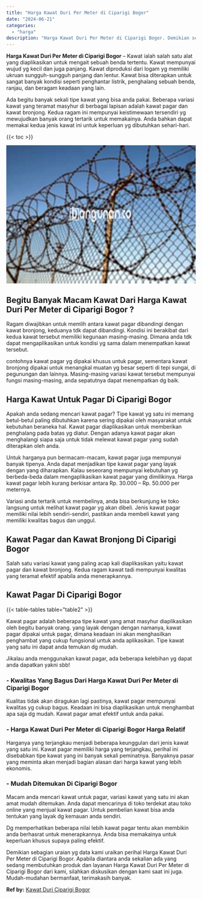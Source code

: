 ```yaml
---
title: "Harga Kawat Duri Per Meter di Ciparigi Bogor"
date: "2024-06-21"
categories: 
  - "harga"
description: "Harga Kawat Duri Per Meter di Ciparigi Bogor. Demikian sebagian uraian yg data kami uraikan perihal Harga Kawat Duri Per Meter di Ciparigi Bogor. Apabila dia..."
---
```


**Harga Kawat Duri Per Meter di Ciparigi Bogor** – Kawat ialah salah satu alat yang diaplikasikan untuk mengait sebuah benda tertentu. Kawat mempunyai wujud yg kecil dan juga panjang. Kawat diproduksi dari logam yg memiliki ukruan sungguh-sungguh panjang dan lentur. Kawat bisa diterapkan untuk sangat banyak kondisi seperti penghantar listrik, penghalang sebuah benda, ranjau, dan beragam keadaan yang lain.

Ada begitu banyak sekali tipe kawat yang bisa anda pakai. Beberapa variasi kawat yang teramat masyhur di berbagai lapisan adalah kawat pagar dan kawat bronjong. Kedua ragam ini mempunyai keistimewaan tersendiri yg mewujudkan banyak orang tertarik untuk memakainya. Anda bahkan dapat memakai kedua jenis kawat ini untuk keperluan yg dibutuhkan sehari-hari.

{{< toc >}}

![Harga Kawat Duri Per Meter di Ciparigi Bogor](/images/jual-kawat-murah51.png)

## Begitu Banyak Macam Kawat Dari Harga Kawat Duri Per Meter di Ciparigi Bogor ?

Ragam diwajibkan untuk memlih antara kawat pagar dibandingi dengan kawat bronjong, keduanya tdk dapat dibandingi. Kondisi ini berakibat dari kedua kawat tersebut memiliki kegunaan masing-masing. Dimana anda tdk dapat mengaplikasikan untuk kondisi yg sama dalam menempatkan kawat tersebut.

contohnya kawat pagar yg dipakai khusus untuk pagar, sementara kawat bronjong dipakai untuk menangkal muatan yg besar seperti di tepi sungai, di pegunungan dan lainnya. Masing-masing variasi kawat tersebut mempunyai fungsi masing-masing, anda sepatutnya dapat menempatkan dg baik.

## Harga Kawat Untuk Pagar Di Ciparigi Bogor

Apakah anda sedang mencari kawat pagar? Tipe kawat yg satu ini memang betul-betul paling dibutuhkan karena sering dipakai oleh masyarakat untuk kebutuhan beraneka hal. Kawat pagar diaplikasikan untuk memberikan penghalang pada batas yg diatur. Dengan adanya kawat pagar akan menghalangi siapa saja untuk tidak melewat kawat pagar yang sudah diterapkan oleh anda.

Untuk harganya pun bermacam-macam, kawat pagar juga mempunyai banyak tipenya. Anda dapat menjadikan tipe kawat pagar yang layak dengan yang diharapkan. Kalau seseorang mempunyai kebutuhan yg berbeda-beda dalam mengaplikasikan kawat pagar yang dimilikinya. Harga kawat pagar lebih kurang berkisar antara Rp. 30.000 – Rp. 50.000 per meternya.

Variasi anda tertarik untuk membelinya, anda bisa berkunjung ke toko langsung untuk melihat kawat pagar yg akan dibeli. Jenis kawat pagar memiliki nilai lebih sendiri-sendiri, pastikan anda membeli kawat yang memiliki kwalitas bagus dan unggul.

## Kawat Pagar dan Kawat Bronjong Di Ciparigi Bogor

Salah satu variasi kawat yang paling acap kali diaplikasikan yaitu kawat pagar dan kawat bronjong. Kedua ragam kawat tadi mempunyai kwalitas yang teramat efektif apabila anda menerapkannya.

## Kawat Pagar Di Ciparigi Bogor

{{< table-tables table="table2" >}}

Kawat pagar adalah beberapa tipe kawat yang amat masyhur diaplikasikan oleh begitu banyak orang. yang layak dengan dengan namanya, kawat pagar dipakai untuk pagar, dimana keadaan ini akan menghasilkan penghambat yang cukup fungsional untuk anda aplikasikan. Tipe kawat yang satu ini dapat anda temukan dg mudah.

Jikalau anda menggunakan kawat pagar, ada beberapa kelebihan yg dapat anda dapatkan yakni sbb!

### \- Kwalitas Yang Bagus Dari Harga Kawat Duri Per Meter di Ciparigi Bogor

Kualitas tidak akan diragukan lagi pastinya, kawat pagar mempunyai kwalitas yg cukup bagus. Keadaan ini bisa diaplikasikan untuk menghambat apa saja dg mudah. Kawat pagar amat efektif untuk anda pakai.

### \- Harga Kawat Duri Per Meter di Ciparigi Bogor Harga Relatif

Harganya yang terjangkau menjadi beberapa keunggulan dari jenis kawat yang satu ini. Kawat pagar memiliki harga yang terjangkau, perihal ini disebabkan tipe kawat yang ini banyak sekali peminatnya. Banyaknya pasar yang meminta akan menjadi bagian alasan dari harga kawat yang lebih ekonomis.

### \- Mudah Ditemukan Di Ciparigi Bogor

Macam anda mencari kawat untuk pagar, variasi kawat yang satu ini akan amat mudah ditemukan. Anda dapat mencarinya di toko terdekat atau toko online yang menjual kawat pagar. Untuk pembelian kawat bisa anda tentukan yang layak dg kemauan anda sendiri.

Dg memperhatikan beberapa nilai lebih kawat pagar tentu akan membikin anda berhasrat untuk menerapkannya. Anda bisa memakainya untuk keperluan khusus supaya paling efektif.

Demikian sebagian uraian yg data kami uraikan perihal Harga Kawat Duri Per Meter di Ciparigi Bogor. Apabila diantara anda sekalian ada yang sedang membutuhkan produk dan layanan Harga Kawat Duri Per Meter di Ciparigi Bogor dari kami, silahkan diskusikan dengan kami saat ini juga. Mudah-mudahan bermanfaat, terimakasih banyak.

**Ref by:** [Kawat Duri Ciparigi Bogor](https://id.wikipedia.org/wiki/Kawat)
